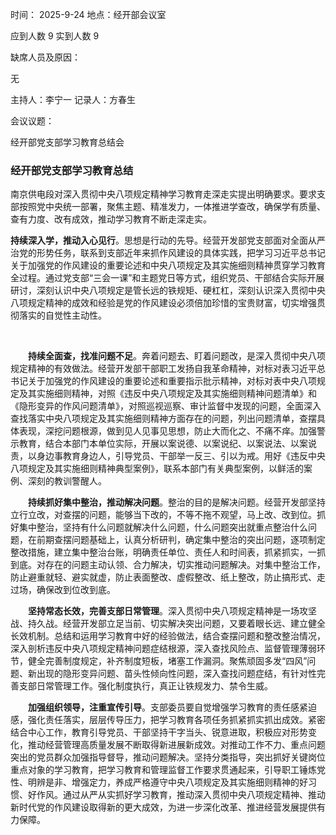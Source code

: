 时间： 2025-9-24               地点：经开部会议室

应到人数 9            实到人数  9

缺席人员及原因：

无

 

主持人：李宁一            记录人：方春生

会议议题：

经开部党支部学习教育总结会



### 经开部党支部学习教育总结

​       南京供电段对深入贯彻中央八项规定精神学习教育走深走实提出明确要求。要求支部按照党中央统一部署，聚焦主题、精准发力，一体推进学查改，确保学有质量、查有力度、改有成效，推动学习教育不断走深走实。

 

​      **持续深入学，推动入心见行**。思想是行动的先导。经营开发部党支部面对全面从严治党的形势任务，联系到支部近年来抓作风建设的具体实践，把学习习近平总书记关于加强党的作风建设的重要论述和中央八项规定及其实施细则精神贯穿学习教育全过程。通过党支部“三会一课”和主题党日等方式，组织党员、干部结合实际开展研讨，深刻认识中央八项规定是管长远的铁规矩、硬杠杠，深刻认识深入贯彻中央八项规定精神的成效和经验是党的作风建设必须倍加珍惜的宝贵财富，切实增强贯彻落实的自觉性主动性。

 

  **持续全面查，找准问题不足**。奔着问题去、盯着问题改，是深入贯彻中央八项规定精神的有效做法。经营开发部干部职工发扬自我革命精神，对标对表习近平总书记关于加强党的作风建设的重要论述和重要指示批示精神，对标对表中央八项规定及其实施细则精神，对照《违反中央八项规定及其实施细则精神问题清单》和《隐形变异的作风问题清单》，对照巡视巡察、审计监督中发现的问题，全面深入查找落实中央八项规定及其实施细则精神方面存在的问题，列出问题清单，查摆具体表现，深挖问题根源，做到见人见事见思想，防止大而化之、不痛不痒。加强警示教育，结合本部门本单位实际，开展以案说德、以案说纪、以案说法、以案说责，以身边事教育身边人，引导党员、干部举一反三、引以为戒。用好《违反中央八项规定及其实施细则精神典型案例》，联系本部门有关典型案例，以鲜活的案例、深刻的教训警醒人。

 

  **持续抓好集中整治，推动解决问题**。整治的目的是解决问题。经营开发部坚持立行立改，对查摆的问题，能够当下改的，不等不拖不观望，马上改、改到位。抓好集中整治，坚持有什么问题就解决什么问题，什么问题突出就重点整治什么问题，在前期查摆问题基础上，认真分析研判，确定集中整治的突出问题，逐项制定整改措施，建立集中整治台账，明确责任单位、责任人和时间表，抓紧抓实，一抓到底。对存在的问题主动认领、合力解决，切实推动问题解决。对集中整治工作，防止避重就轻、避实就虚，防止表面整改、虚假整改、纸上整改，防止搞形式、走过场，确保改到位改到底。

 

  **坚持常态长效，完善支部日常管理**。深入贯彻中央八项规定精神是一场攻坚战、持久战。经营开发部立足当前、切实解决突出问题，又要着眼长远、建立健全长效机制。总结和运用学习教育中好的经验做法，结合查摆问题和整改整治情况，深入剖析违反中央八项规定精神问题症结根源，深入查找风险点、监督管理薄弱环节，健全完善制度规定，补齐制度短板，堵塞工作漏洞。聚焦顽固多发“四风”问题、新出现的隐形变异问题、苗头性倾向性问题，深入查找问题症结，有针对性完善支部日常管理工作。强化制度执行，真正让铁规发力、禁令生威。

 

  **加强组织领导，注重宣传引导**。支部委员要自觉增强学习教育的责任感紧迫感，强化责任落实，层层传导压力，把学习教育各项任务抓紧抓实抓出成效。紧密结合中心工作，教育引导党员、干部坚持干字当头、锐意进取，积极应对形势变化，推动经营管理高质量发展不断取得新进展新成效。对推动工作不力、重点问题突出的党员群众加强指导督导，推动问题解决。坚持分类指导，突出抓好关键岗位重点对象的学习教育，把学习教育和管理监督工作要求贯通起来，引导职工锤炼党性、明辨是非、增强定力，养成严格遵守中央八项规定及其实施细则精神的好习惯、好作风。通过从严从实抓好学习教育，推动深入贯彻中央八项规定精神、推动新时代党的作风建设取得新的更大成效，为进一步深化改革、推进经营发展提供有力保障。

